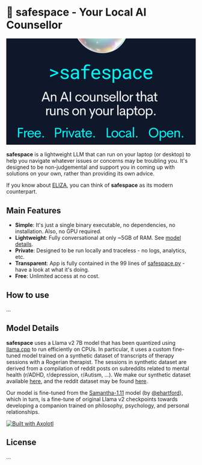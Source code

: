 # 🫧 safespace - Your Local AI Counsellor

![alt text](https://github.com/danlou/safespace/blob/main/safespace_promo.png?raw=true)

**safespace** is a lightweight LLM that can run on your laptop (or desktop) to help you navigate whatever issues or concerns may be troubling you.
It's designed to be non-judgemental and support you in coming up with solutions on your own, rather than providing its own advice.

If you know about [ELIZA](https://en.wikipedia.org/wiki/ELIZA), you can think of **safespace** as its modern counterpart.

## Main Features
- **Simple**: It's just a single binary executable, no dependencies, no installation. Also, no GPU required.
- **Lightweight**: Fully conversational at only ~5GB of RAM. See [model details]().
- **Private**: Designed to be run locally and traceless - no logs, analytics, etc.
- **Transparent**: App is fully contained in the 99 lines of [safespace.py](https://github.com/danlou/safespace/blob/main/safespace.py) - have a look at what it's doing.
- **Free**: Unlimited access at no cost.

## How to use
...

## Model Details
**safespace** uses a Llama v2 7B model that has been quantized using [llama.cpp](https://github.com/ggerganov/llama.cpp) to run efficiently on CPUs.
In particular, it uses a custom fine-tuned model trained on a synthetic dataset of transcripts of therapy sessions with a Rogerian therapist. The sessions in synthetic dataset are derived from a compilation of reddit posts on subreddits related to mental health (r/ADHD, r/depression, r/Autism, ...).
We make our synthetic dataset available [here](), and the reddit dataset may be found [here](https://huggingface.co/datasets/solomonk/reddit_mental_health_posts).

Our model is fine-tuned from the [Samantha-1.11](https://huggingface.co/ehartford/Samantha-1.11-7b) model (by [@ehartford](https://x.com/erhartford)), which in turn, is a fine-tune of original Llama v2 checkpoints towards developing a companion trained on philosophy, psychology, and personal relationships.

[<img src="https://raw.githubusercontent.com/OpenAccess-AI-Collective/axolotl/main/image/axolotl-badge-web.png" alt="Built with Axolotl" width="200" height="32"/>](https://github.com/OpenAccess-AI-Collective/axolotl)

## License
...
